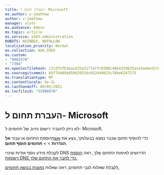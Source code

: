```yaml
---
title: העברת תחום ל- Microsoft
ms.author: v-jmathew
author: v-jmathew
manager: scotv
ms.audience: Admin
ms.topic: article
ms.service: o365-administration
ROBOTS: NOINDEX, NOFOLLOW
localization_priority: Normal
ms.collection: Adm_O365
ms.custom:
- "9002570"
- "7304"
ms.openlocfilehash: 17cd75fb3eacd35a5177affc0308c4864359b35ace3aebe317c0c126092b6bba
ms.sourcegitcommit: b5f7da89a650d2915dc652449623c78be6247175
ms.translationtype: MT
ms.contentlocale: he-IL
ms.lasthandoff: 08/05/2021
ms.locfileid: "53980970"
---
```

# <a name="transfer-a-domain-to-microsoft"></a>העברת תחום ל- Microsoft

לא ניתן להעביר רישום וחיוב של תחומים ל- Microsoft.

כדי להוסיף תחום שכבר נמצא בבעלותך, בצע את [אשף](https://admin.microsoft.com/Adminportal/Domains/Wizard)הוספת התחום או עבור **אל הגדרות**  >    >  **תחומים הוסף תחום**.

לקבלת מידע נוסף אודות שינויי DNS הדרושים לאימות התחום שלך, ראה [הוספת רשומות DNS כדי לחבר את התחום שלך.](https://docs.microsoft.com/microsoft-365/admin/get-help-with-domains/create-dns-records-at-any-dns-hosting-provider)

לקבלת שאלות לגבי תחומים, ראה שאלות [נפוצות בנושא תחומים.](https://docs.microsoft.com/microsoft-365/admin/setup/domains-faq)
